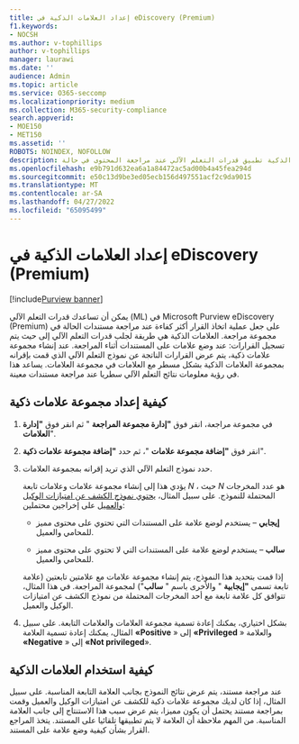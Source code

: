 ```yaml
---
title: إعداد العلامات الذكية في eDiscovery (Premium)
f1.keywords:
- NOCSH
ms.author: v-tophillips
author: v-tophillips
manager: laurawi
ms.date: ''
audience: Admin
ms.topic: article
ms.service: O365-seccomp
ms.localizationpriority: medium
ms.collection: M365-security-compliance
search.appverid:
- MOE150
- MET150
ms.assetid: ''
ROBOTS: NOINDEX, NOFOLLOW
description: تتيح لك العلامات الذكية تطبيق قدرات التعلم الآلي عند مراجعة المحتوى في حالة eDiscovery (Premium). استخدم مجموعات العلامات الذكية لعرض نتائج نماذج الكشف عن التعلم الآلي، مثل نموذج امتياز الوكيل والعميل.
ms.openlocfilehash: e9b791d632ea6a1a84472ac5ad00b4a45fea294d
ms.sourcegitcommit: e50c13d9be3ed05ecb156d497551acf2c9da9015
ms.translationtype: MT
ms.contentlocale: ar-SA
ms.lasthandoff: 04/27/2022
ms.locfileid: "65095499"
---
```

# <a name="set-up-smart-tags-in-ediscovery-premium"></a>إعداد العلامات الذكية في eDiscovery (Premium)

[!include[Purview banner](../includes/purview-rebrand-banner.md)]

يمكن أن تساعدك قدرات التعلم الآلي (ML) في Microsoft Purview eDiscovery (Premium) على جعل عملية اتخاذ القرار أكثر كفاءة عند مراجعة مستندات الحالة في مجموعة مراجعة. العلامات الذكية هي طريقة لجلب قدرات التعلم الآلي إلى حيث يتم تسجيل القرارات: عند وضع علامات على المستندات أثناء المراجعة. عند إنشاء مجموعة علامات ذكية، يتم عرض القرارات الناتجة عن نموذج التعلم الآلي الذي قمت بإقرانه بمجموعة العلامات الذكية بشكل مسطر مع العلامات في مجموعة العلامات. يساعد هذا في رؤية معلومات نتائج التعلم الآلي سطريا عند مراجعة مستندات معينة.

## <a name="how-to-set-up-a-smart-tag-group"></a>كيفية إعداد مجموعة علامات ذكية

1. في مجموعة مراجعة، انقر فوق **"إدارة مجموعة المراجعة** " ثم انقر فوق **"إدارة العلامات**".

2. انقر فوق **"إضافة مجموعة علامات** "، ثم حدد **"إضافة مجموعة علامات ذكية**".

3. حدد نموذج التعلم الآلي الذي تريد إقرانه بمجموعة العلامات.
    
   يؤدي هذا إلى إنشاء مجموعة علامات وعلامات تابعة *N* ، حيث *N* هو عدد المخرجات المحتملة للنموذج. على سبيل المثال، [يحتوي نموذج الكشف عن امتيازات الوكيل والعميل](attorney-privilege-detection.md) على إخراجين محتملين: 

   - **إيجابي** – يستخدم لوضع علامة على المستندات التي تحتوي على محتوى مميز للمحامي والعميل.
   
   - **سالب** – يستخدم لوضع علامة على المستندات التي لا تحتوي على محتوى مميز للمحامي والعميل.
    
    إذا قمت بتحديد هذا النموذج، يتم إنشاء مجموعة علامات مع علامتين تابعتين (علامة تابعة تسمى **"إيجابية** " والأخرى باسم " **سالب**") لمجموعة المراجعة. في هذا المثال، تتوافق كل علامة تابعة مع أحد المخرجات المحتملة من نموذج الكشف عن امتيازات الوكيل والعميل.

4. بشكل اختياري، يمكنك إعادة تسمية مجموعة العلامات والعلامات التابعة. على سبيل المثال، يمكنك إعادة تسمية العلامة **«Positive** » إلى **«Privileged** » والعلامة **«Negative** » إلى **«Not privileged**».

## <a name="how-to-use-smart-tags"></a>كيفية استخدام العلامات الذكية

عند مراجعة مستند، يتم عرض نتائج النموذج بجانب العلامة التابعة المناسبة. على سبيل المثال، إذا كان لديك مجموعة علامات ذكية للكشف عن امتيازات الوكيل والعميل وقمت بمراجعة مستند يحتمل أن يكون مميزا، يتم عرض سبب هذا الاستنتاج إلى جانب العلامة المناسبة. من المهم ملاحظة أن العلامة لا يتم تطبيقها تلقائيا على المستند. يتخذ المراجع القرار بشأن كيفية وضع علامة على المستند.
